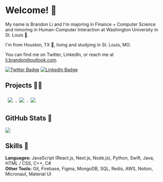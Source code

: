 <h1>Welcome! 👋</h1>
<p>
   My name is Brandon Li and I'm majoring in Finance + Computer Science and minoring in Human-Computer Interaction at Washington University in St. Louis 🐻. 
   
   I'm from Houston, TX 🤠, living and studying in St. Louis, MO.
   
   You can find me on Twitter, LinkedIn, or reach me at li.brandon@outlook.com.
   
   <!--Check out my portfolio if you want to know more.-->
</p>

<!--[![Visits Badge](https://badges.pufler.dev/visits/braydoncoyer/braydoncoyer)](https:braydoncoyer.dev)-->
[![Twitter Badge](https://img.shields.io/badge/Twitter-Profile-informational?style=flat&logo=twitter&logoColor=white&color=1CA2F1)](https://twitter.com/librandon0706)
[![LinkedIn Badge](https://img.shields.io/badge/LinkedIn-Profile-informational?style=flat&logo=linkedin&logoColor=white&color=0D76A8)](https://www.linkedin.com/in/brandonlongli/)
<!--[![CodePen Badge](https://img.shields.io/badge/CodePen-Profile-informational?style=flat&logo=codepen&logoColor=white&color=black)](https://codepen.io/braydoncoyer)-->

<h2>Projects 👨‍💻</h2>
<a href="https://github.com/li-brandon/BearSurvival">
  <img align="center" style="margin:0.5rem" src="https://github-readme-stats.vercel.app/api/pin/?username=li-brandon&repo=BearSurvival"/>
</a>
<a href="https://github.com/li-brandon/li-brandon.github.io">
  <img align="center" style="margin:0.5rem" src="https://github-readme-stats.vercel.app/api/pin/?username=li-brandon&repo=li-brandon.github.io"/>
</a>
<a href="https://github.com/li-brandon/alien-invasion">
  <img align="center" style="margin:0.5rem" src="https://github-readme-stats.vercel.app/api/pin/?username=li-brandon&repo=alien-invasion"/>
</a>

<!--<h2>Blog Posts 📝</h2>-->

<h2>GitHub Stats 💯</h2>

<p>
   <img align="center" src="https://github-readme-stats.vercel.app/api/top-langs/?username=li-brandon&title_color=00FFB5&bg_color=273036&text_color=ffffff" />
</p>

<h2>Skills 💼</h2>
<p>
   <strong>Languages:</strong> JavaScript (React.js, Next.js, Node.js), Python, Swift, Java, HTML / CSS, C++, C#
   <br>
   <strong>Other Tools:</strong> Git, Firebase, Figma, MongoDB, SQL, Redis, AWS, Notion, Micronaut, Material UI
</p>
